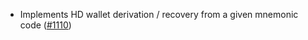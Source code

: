 - Implements HD wallet derivation / recovery from a given mnemonic code
  ([\#1110](https://github.com/anoma/namada/pull/1110))
